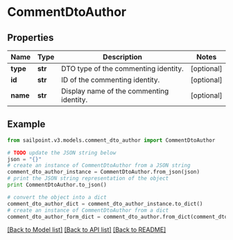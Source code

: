 # CommentDtoAuthor


## Properties
Name | Type | Description | Notes
------------ | ------------- | ------------- | -------------
**type** | **str** | DTO type of the commenting identity. | [optional] 
**id** | **str** | ID of the commenting identity. | [optional] 
**name** | **str** | Display name of the commenting identity. | [optional] 

## Example

```python
from sailpoint.v3.models.comment_dto_author import CommentDtoAuthor

# TODO update the JSON string below
json = "{}"
# create an instance of CommentDtoAuthor from a JSON string
comment_dto_author_instance = CommentDtoAuthor.from_json(json)
# print the JSON string representation of the object
print CommentDtoAuthor.to_json()

# convert the object into a dict
comment_dto_author_dict = comment_dto_author_instance.to_dict()
# create an instance of CommentDtoAuthor from a dict
comment_dto_author_form_dict = comment_dto_author.from_dict(comment_dto_author_dict)
```
[[Back to Model list]](../README.md#documentation-for-models) [[Back to API list]](../README.md#documentation-for-api-endpoints) [[Back to README]](../README.md)



